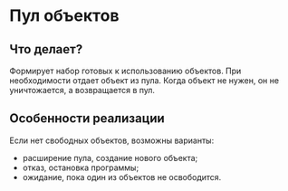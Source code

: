 # Пул объектов

## Что делает?

Формирует набор готовых к использованию объектов. При необходимости отдает объект из пула. Когда объект не нужен, он не уничтожается, а возвращается в пул.

## Особенности реализации

Если нет свободных объектов, возможны варианты:

* расширение пула, создание нового объекта;
* отказ, остановка программы;
* ожидание, пока один из объектов не освободится.